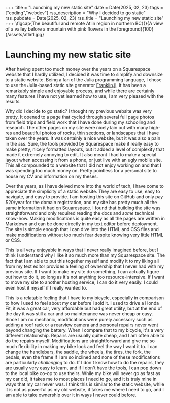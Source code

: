 +++
title = "Launching my new static site"
date = Date(2025, 02, 23)
tags = ["coding","webdev"]
rss_description = "Why I decided to go static"
rss_pubdate = Date(2025, 02, 23)
rss_title = "Launching my new static site"
+++
\figcap{The beautiful and remote Atlin region in northern BC}{}{A view of a valley before a mountain with pink flowers in the foreground}{100}{/assets/atlin1.jpg}

# Launching my new static site
After having spent too much money over the years on a Squarespace website that I hardly utilized, I decided it was time to simplify and downsize to a static website. Being a fan of the Julia programming language, I chose to use the Julia-based static site generator [Franklin.jl](https://franklinjl.org/). It has been a remarkably simple and enjoyable process, and while there are certainly many features I have not yet learned how to use, I am very pleased with the results.

Why did I decide to go static? I thought my previous website was very pretty. It opened to a page that cycled through several full page photos from field trips and field work that I have done during my schooling and research. The other pages on my site were nicely lain out with many high-res and beautiful photos of rocks, thin sections, or landscapes that I have taken over the years. It was certainly a nice website, but it was also a pain in the ass. Sure, the tools provided by Squarespace make it really easy to make pretty, nicely formatted layouts, but it added a level of complexity that made it extremely annoying to edit. It also meant I had to make a special layout when accessing it from a phone, or just live with an ugly mobile site. This all compounded to a website that I did not enjoy working on and that I was spending too much money on. Pretty pointless for a personal site to house my CV and information on my theses.

Over the years, as I have delved more into the world of tech, I have come to appreciate the simplicity of a static website. They are easy to use, easy to navigate, and easy to provide. I am hosting this site on GitHub and only pay \$20/year for the domain registration, and my site has pretty much all the same information it had on Squarespace. I found that building the site was straightforward and only required reading the docs and *some* technical know-how. Making modifications is quite easy as all the pages are written in Markdown and can be done directly in my text editor before deployment. The site is simple enough that I can dive into the HTML and CSS files and make modifications without too much fear despite knowing very little HTML or CSS. 

This is all very enjoyable in ways that I never really imagined before, but I think I understand why I like it so much more than my Squarespace site. The fact that I am able to put this together myself and modify it to my liking all from my text editor provides a feeling of ownership that I never had with my previous site. If I want to make my site do something, I can actually figure out how to do it, so long as it's not anything too resource-intensive. If I want to move my site to another hosting service, I can do it very easily. I could even host it myself if I really wanted to.

This is a relatable feeling that I have to my bicycle, especially in comparison to how I used to feel about my car before I sold it. I used to drive a Honda Fit, it was a great car, very affordable but had great utility, but at the end of the day it was still a car and so maintenance was never cheap or easy. Since I am no mechanic, modifications were purely accessory such as adding a roof rack or a rearview camera and personal repairs never went beyond changing the battery. When I compare that to my bicycle, it's a very different relationship. Repairs are usually quite cheap, and I am often able to do the repairs myself. Modifications are straightforward and give me so much flexibility in making my bike look and feel the way I want it to. I can change the handlebars, the saddle, the wheels, the tires, the fork, the pedals, even the frame if I am so inclined
and none of these modifications are particularly *challenging* to do. If I don't know how to do the repairs, they are usually very easy to learn, and if I don't have the tools, I can pop down to the local bike co-op to use theirs. While my bike will never go as fast as my car did, it takes me to most places I need to go, and it is truly mine in ways that my car never was. I think this is similar to the static website, while it is not as powerful as my old website, it takes me where I need to go, and I am able to take ownership over it in ways I never could before.